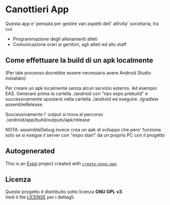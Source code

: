 # Canottieri App

Questa app e' pensata per gestire vari aspetti dell' attivita' societaria, tra cui:

-   Programmazione degli allenamenti atleti
-   Comunicazione orari ai genitori, agli atleti ed allo staff

## Come effettuare la build di un apk localmente

(Per tale processo dovrebbe essere necessario avere Android Studio installato)

Per creare un apk localmente senza alcun servizio esterno. Ad esempio EAS.
Generare prima la cartella ./android con "npx expo prebuild" e successivamente
spostarsi nella cartella ./android ed eseguire ./gradlew assembleRelease.

Successivamente l' output si trova al percorso ./android/app/build/outputs/apk/release

NOTA: assembleDebug invece crea un apk di sviluppo che pero' funziona solo se si esegue
il server con "expo start" da un proprio PC con il progetto

## Autogenerated

This is an [Expo](https://expo.dev) project created with [`create-expo-app`](https://www.npmjs.com/package/create-expo-app).

## Licenza

Questo progetto è distribuito sotto licenza **GNU GPL v3**.  
Vedi il file [LICENSE](./LICENSE) per i dettagli.
